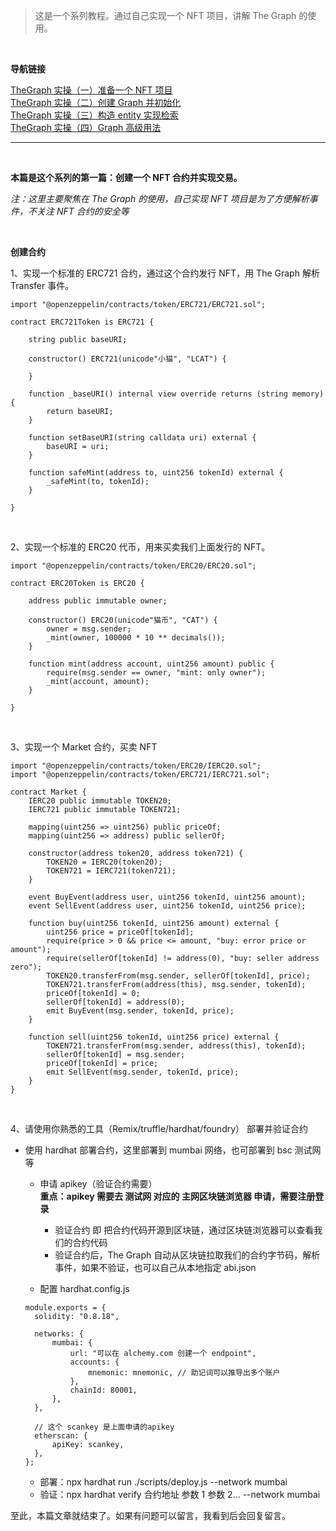 > 这是一个系列教程。通过自己实现一个 NFT 项目，讲解 The Graph 的使用。

<br>

**导航链接**

[TheGraph 实操（一）准备一个 NFT 项目]()  
[TheGraph 实操（二）创建 Graph 并初始化]()  
[TheGraph 实操（三）构造 entity 实现检索]()  
[TheGraph 实操（四）Graph 高级用法]()

---

<br>

**本篇是这个系列的第一篇：创建一个 NFT 合约并实现交易。**

_注：这里主要聚焦在 The Graph 的使用，自己实现 NFT 项目是为了方便解析事件，不关注 NFT 合约的安全等_

<br>

**创建合约**

1、实现一个标准的 ERC721 合约，通过这个合约发行 NFT，用 The Graph 解析 Transfer 事件。

```
import "@openzeppelin/contracts/token/ERC721/ERC721.sol";

contract ERC721Token is ERC721 {

    string public baseURI;

    constructor() ERC721(unicode"小猫", "LCAT") {

    }

    function _baseURI() internal view override returns (string memory) {
        return baseURI;
    }

    function setBaseURI(string calldata uri) external {
        baseURI = uri;
    }

    function safeMint(address to, uint256 tokenId) external {
        _safeMint(to, tokenId);
    }

}
```

<br>

2、实现一个标准的 ERC20 代币，用来买卖我们上面发行的 NFT。

```
import "@openzeppelin/contracts/token/ERC20/ERC20.sol";

contract ERC20Token is ERC20 {

    address public immutable owner;

    constructor() ERC20(unicode"猫币", "CAT") {
        owner = msg.sender;
        _mint(owner, 100000 * 10 ** decimals());
    }

    function mint(address account, uint256 amount) public {
        require(msg.sender == owner, "mint: only owner");
        _mint(account, amount);
    }

}
```

<br>

3、实现一个 Market 合约，买卖 NFT

```
import "@openzeppelin/contracts/token/ERC20/IERC20.sol";
import "@openzeppelin/contracts/token/ERC721/IERC721.sol";

contract Market {
    IERC20 public immutable TOKEN20;
    IERC721 public immutable TOKEN721;

    mapping(uint256 => uint256) public priceOf;
    mapping(uint256 => address) public sellerOf;

    constructor(address token20, address token721) {
        TOKEN20 = IERC20(token20);
        TOKEN721 = IERC721(token721);
    }

    event BuyEvent(address user, uint256 tokenId, uint256 amount);
    event SellEvent(address user, uint256 tokenId, uint256 price);

    function buy(uint256 tokenId, uint256 amount) external {
        uint256 price = priceOf[tokenId];
        require(price > 0 && price <= amount, "buy: error price or amount");
        require(sellerOf[tokenId] != address(0), "buy: seller address zero");
        TOKEN20.transferFrom(msg.sender, sellerOf[tokenId], price);
        TOKEN721.transferFrom(address(this), msg.sender, tokenId);
        priceOf[tokenId] = 0;
        sellerOf[tokenId] = address(0);
        emit BuyEvent(msg.sender, tokenId, price);
    }

    function sell(uint256 tokenId, uint256 price) external {
        TOKEN721.transferFrom(msg.sender, address(this), tokenId);
        sellerOf[tokenId] = msg.sender;
        priceOf[tokenId] = price;
        emit SellEvent(msg.sender, tokenId, price);
    }
}
```

<br>

4、请使用你熟悉的工具（Remix/truffle/hardhat/foundry） 部署并验证合约

- 使用 hardhat 部署合约，这里部署到 mumbai 网络，也可部署到 bsc 测试网等

  - 申请 apikey（验证合约需要）  
    **重点：apikey 需要去 测试网 对应的 主网区块链浏览器 申请，需要注册登录**

    - 验证合约 即 把合约代码开源到区块链，通过区块链浏览器可以查看我们的合约代码
    - 验证合约后，The Graph 自动从区块链拉取我们的合约字节码，解析事件，如果不验证，也可以自己从本地指定 abi.json

  - 配置 hardhat.config.js

  ```
  module.exports = {
    solidity: "0.8.18",

    networks: {
        mumbai: {
            url: "可以在 alchemy.com 创建一个 endpoint",
            accounts: {
                mnemonic: mnemonic, // 助记词可以推导出多个账户
            },
            chainId: 80001,
        },
    },

    // 这个 scankey 是上面申请的apikey
    etherscan: {
        apiKey: scankey,
    },
  };
  ```

  - 部署：npx hardhat run ./scripts/deploy.js --network mumbai
  - 验证：npx hardhat verify 合约地址 参数 1 参数 2... --network mumbai

至此，本篇文章就结束了。如果有问题可以留言，我看到后会回复留言。
